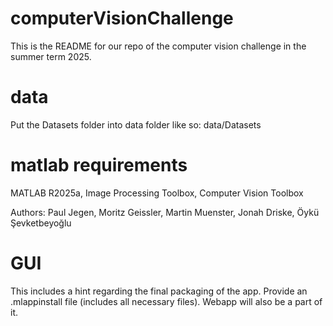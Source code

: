 # computerVisionChallenge

This is the README for our repo of the computer vision challenge in the summer term 2025. 

# data
Put the Datasets folder into data folder like so: data/Datasets

# matlab requirements
MATLAB R2025a, Image Processing Toolbox, Computer Vision Toolbox

Authors: Paul Jegen, Moritz Geissler, Martin Muenster, Jonah Driske, Öykü Şevketbeyoğlu

# GUI
This includes a hint regarding the final packaging of the app. Provide an .mlappinstall file (includes all necessary files). Webapp will also be a part of it. 
